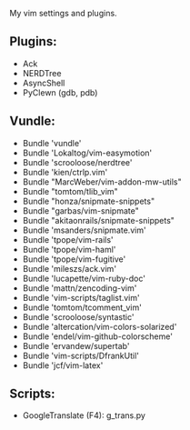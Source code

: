 My vim settings and plugins. <br />



## Plugins: <br />

+ Ack
+ NERDTree
+ AsyncShell
+ PyClewn (gdb, pdb)

## Vundle: <br />

+ Bundle 'vundle'
+ Bundle 'Lokaltog/vim-easymotion'
+ Bundle 'scrooloose/nerdtree'
+ Bundle 'kien/ctrlp.vim'
+ Bundle "MarcWeber/vim-addon-mw-utils"
+ Bundle "tomtom/tlib_vim"
+ Bundle "honza/snipmate-snippets"
+ Bundle "garbas/vim-snipmate"
+ Bundle "akitaonrails/snipmate-snippets"
+ Bundle 'msanders/snipmate.vim'
+ Bundle 'tpope/vim-rails'
+ Bundle 'tpope/vim-haml'
+ Bundle 'tpope/vim-fugitive'
+ Bundle 'mileszs/ack.vim'
+ Bundle 'lucapette/vim-ruby-doc'
+ Bundle 'mattn/zencoding-vim'
+ Bundle 'vim-scripts/taglist.vim'
+ Bundle 'tomtom/tcomment_vim'
+ Bundle 'scrooloose/syntastic'
+ Bundle 'altercation/vim-colors-solarized'
+ Bundle 'endel/vim-github-colorscheme'
+ Bundle 'ervandew/supertab'
+ Bundle 'vim-scripts/DfrankUtil'
+ Bundle 'jcf/vim-latex'

## Scripts: <br />


+ GoogleTranslate (F4): g_trans.py
